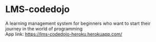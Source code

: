 # LMS-codedojo
A learning management system for beginners who want to start their journey in the world of programming<br>
App link:
https://lms-codedojo-heroku.herokuapp.com/
